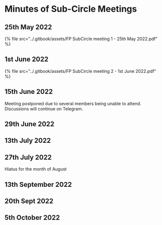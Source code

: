 # Minutes of Sub-Circle Meetings&#x20;

## 25th May 2022

{% file src="../.gitbook/assets/FP SubCircle meeting 1 - 25th May 2022.pdf" %}

## 1st June 2022

{% file src="../.gitbook/assets/FP SubCircle meeting 2 - 1st June 2022.pdf" %}

## 15th June 2022

Meeting postponed due to several members being unable to attend. Discussions will continue on Telegram.

## 29th June 2022

## 13th July 2022

## 27th July 2022

Hiatus for the month of August

## 13th September 2022



## 20th Sept 2022

## 5th October 2022
